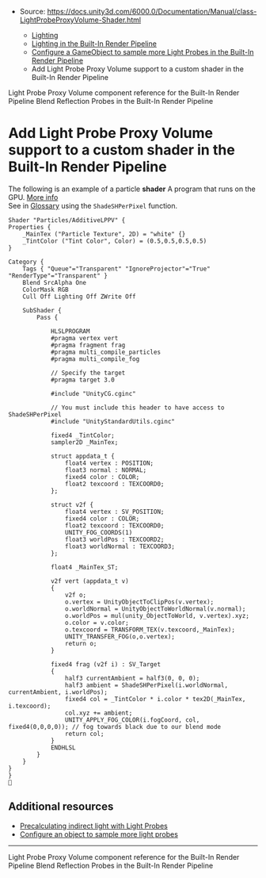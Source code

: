* Source: https://docs.unity3d.com/6000.0/Documentation/Manual/class-LightProbeProxyVolume-Shader.html

  * [Lighting](https://docs.unity3d.com/6000.0/Documentation/Manual/LightingOverview.html)
  * [Lighting in the Built-In Render Pipeline](https://docs.unity3d.com/6000.0/Documentation/Manual/lighting-birp.html)
  * [Configure a GameObject to sample more Light Probes in the Built-In Render Pipeline](https://docs.unity3d.com/6000.0/Documentation/Manual/LightProbeProxyVolume-landing.html)
  * Add Light Probe Proxy Volume support to a custom shader in the Built-In Render Pipeline


[](https://docs.unity3d.com/6000.0/Documentation/Manual/class-LightProbeProxyVolume-reference.html)
Light Probe Proxy Volume component reference for the Built-In Render Pipeline
[](https://docs.unity3d.com/6000.0/Documentation/Manual/blend-reflection-probes-birp.html)
Blend Reflection Probes in the Built-In Render Pipeline
# Add Light Probe Proxy Volume support to a custom shader in the Built-In Render Pipeline
The following is an example of a particle **shader** A program that runs on the GPU. [More info](https://docs.unity3d.com/6000.0/Documentation/Manual/Shaders.html)  
See in [Glossary](https://docs.unity3d.com/6000.0/Documentation/Manual/Glossary.html#Shader) using the `ShadeSHPerPixel` function.
```
Shader "Particles/AdditiveLPPV" {
Properties {
    _MainTex ("Particle Texture", 2D) = "white" {}
    _TintColor ("Tint Color", Color) = (0.5,0.5,0.5,0.5)
}

Category {
    Tags { "Queue"="Transparent" "IgnoreProjector"="True" "RenderType"="Transparent" }
    Blend SrcAlpha One
    ColorMask RGB
    Cull Off Lighting Off ZWrite Off

    SubShader {
        Pass {

            HLSLPROGRAM
            #pragma vertex vert
            #pragma fragment frag
            #pragma multi_compile_particles
            #pragma multi_compile_fog

            // Specify the target
            #pragma target 3.0

            #include "UnityCG.cginc"

            // You must include this header to have access to ShadeSHPerPixel
            #include "UnityStandardUtils.cginc"

            fixed4 _TintColor;
            sampler2D _MainTex;

            struct appdata_t {
                float4 vertex : POSITION;
                float3 normal : NORMAL;
                fixed4 color : COLOR;
                float2 texcoord : TEXCOORD0;
            };

            struct v2f {
                float4 vertex : SV_POSITION;
                fixed4 color : COLOR;
                float2 texcoord : TEXCOORD0;
                UNITY_FOG_COORDS(1)
                float3 worldPos : TEXCOORD2;
                float3 worldNormal : TEXCOORD3;
            };

            float4 _MainTex_ST;

            v2f vert (appdata_t v)
            {
                v2f o;
                o.vertex = UnityObjectToClipPos(v.vertex);
                o.worldNormal = UnityObjectToWorldNormal(v.normal);
                o.worldPos = mul(unity_ObjectToWorld, v.vertex).xyz;
                o.color = v.color;
                o.texcoord = TRANSFORM_TEX(v.texcoord,_MainTex);
                UNITY_TRANSFER_FOG(o,o.vertex);
                return o;
            }

            fixed4 frag (v2f i) : SV_Target
            {
                half3 currentAmbient = half3(0, 0, 0);
                half3 ambient = ShadeSHPerPixel(i.worldNormal, currentAmbient, i.worldPos);
                fixed4 col = _TintColor * i.color * tex2D(_MainTex, i.texcoord);
                col.xyz += ambient;
                UNITY_APPLY_FOG_COLOR(i.fogCoord, col, fixed4(0,0,0,0)); // fog towards black due to our blend mode
                return col;
            }
            ENDHLSL
        }
    }
}
}

```

## Additional resources
  * [Precalculating indirect light with Light Probes](https://docs.unity3d.com/6000.0/Documentation/Manual/LightProbes-landing.html)
  * [Configure an object to sample more light probes](https://docs.unity3d.com/6000.0/Documentation/Manual/LightProbeProxyVolume-landing.html)


* * *
[](https://docs.unity3d.com/6000.0/Documentation/Manual/class-LightProbeProxyVolume-reference.html)
Light Probe Proxy Volume component reference for the Built-In Render Pipeline
[](https://docs.unity3d.com/6000.0/Documentation/Manual/blend-reflection-probes-birp.html)
Blend Reflection Probes in the Built-In Render Pipeline
